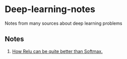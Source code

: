 # Deep-learning-notes

Notes from many sources about deep learning problems

## Notes

1. [How Relu can be quite better than Softmax.](https://github.com/Kulbear/deep-learning-nano-foundation/wiki/ReLU-and-Softmax-Activation-Functions)
